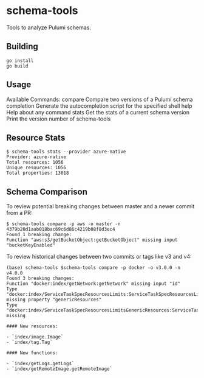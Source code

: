 # schema-tools

Tools to analyze Pulumi schemas.

## Building

```
go install
go build
```
## Usage

Available Commands:
  compare     Compare two versions of a Pulumi schema
  completion  Generate the autocompletion script for the specified shell
  help        Help about any command
  stats       Get the stats of a current schema
  version     Print the version number of schema-tools

## Resource Stats

```
$ schema-tools stats --provider azure-native
Provider: azure-native
Total resources: 1056
Unique resources: 1056
Total properties: 13018
```

## Schema Comparison

To review potential breaking changes between master and a newer commit from a PR:

```
$ schema-tools compare -p aws -o master -n 4379b20d1aab018bac69c6d86c4219b08f8d3ec4
Found 1 breaking change:
Function "aws:s3/getBucketObject:getBucketObject" missing input "bucketKeyEnabled"
```

To review historical changes between two commits or tags like v3 and v4:
```
(base) schema-tools $schema-tools compare -p docker -o v3.0.0 -n v4.0.0
Found 3 breaking changes:
Function "docker:index/getNetwork:getNetwork" missing input "id"
Type "docker:index/ServiceTaskSpecResourcesLimits:ServiceTaskSpecResourcesLimits" missing property "genericResources"
Type "docker:index/ServiceTaskSpecResourcesLimitsGenericResources:ServiceTaskSpecResourcesLimitsGenericResources" missing

#### New resources:

- `index/image.Image`
- `index/tag.Tag`

#### New functions:

- `index/getLogs.getLogs`
- `index/getRemoteImage.getRemoteImage`
```
